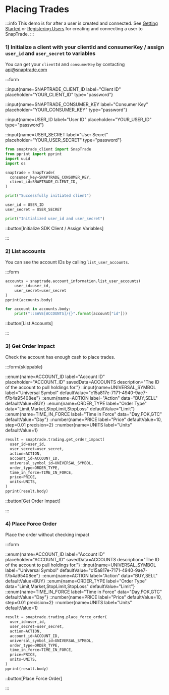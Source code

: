 # Placing Trades

:::info
This demo is for after a user is created and connected. See [Getting Started](/snaptrade/snaptrade-demos/getting-started) or
[Registering Users](/snaptrade/snaptrade-demos/registering-users) for creating and connecting a user to SnapTrade.
:::

### 1) Initialize a client with your clientId and consumerKey / assign `user_id` and `user_secret` to variables

You can get your `clientId` and `consumerKey` by contacting [api@snaptrade.com](mailto:api@snaptrade.com)

:::form

::input{name=SNAPTRADE_CLIENT_ID label="Client ID" placeholder="YOUR_CLIENT_ID" type="password"}

::input{name=SNAPTRADE_CONSUMER_KEY label="Consumer Key" placeholder="YOUR_CONSUMER_KEY" type="password"}

::input{name=USER_ID label="User ID" placeholder="YOUR_USER_ID" type="password"}

::input{name=USER_SECRET label="User Secret" placeholder="YOUR_USER_SECRET" type="password"}

```python
from snaptrade_client import SnapTrade
from pprint import pprint
import uuid
import os

snaptrade = SnapTrade(
  consumer_key=SNAPTRADE_CONSUMER_KEY,
  client_id=SNAPTRADE_CLIENT_ID,
)

print("Successfully initiated client")

user_id = USER_ID
user_secret = USER_SECRET

print("Initialized user_id and user_secret")
```

::button[Initialize SDK Client / Assign Variables]

:::

### 2) List accounts

You can see the account IDs by calling `list_user_accounts`.

:::form

```python
accounts = snaptrade.account_information.list_user_accounts(
    user_id=user_id,
    user_secret=user_secret
)
pprint(accounts.body)

for account in accounts.body:
    print("::SAVE[ACCOUNTS]/{}".format(account["id"]))
```

::button[List Accounts]

:::

### 3) Get Order Impact

Check the account has enough cash to place trades.

:::form{skippable}

::enum{name=ACCOUNT_ID label="Account ID" placeholder="ACCOUNT_ID" savedData=ACCOUNTS description="The ID of the account to pull holdings for."}
::input{name=UNIVERSAL_SYMBOL label="Universal Symbol" defaultValue="c15a817e-7171-4940-9ae7-f7b4a95408ee"}
::enum{name=ACTION label="Action" data="BUY,SELL" defaultValue=BUY}
::enum{name=ORDER_TYPE label="Order Type" data="Limit,Market,StopLimit,StopLoss" defaultValue="Limit"}
::enum{name=TIME_IN_FORCE label="Time in Force" data="Day,FOK,GTC" defaultValue="Day"}
::number{name=PRICE label="Price" defaultValue=10, step=0.01 precision=2}
::number{name=UNITS label="Units" defaultValue=1}

```python
result = snaptrade.trading.get_order_impact(
  user_id=user_id,
  user_secret=user_secret,
  action=ACTION,
  account_id=ACCOUNT_ID,
  universal_symbol_id=UNIVERSAL_SYMBOL,
  order_type=ORDER_TYPE,
  time_in_force=TIME_IN_FORCE,
  price=PRICE,
  units=UNITS,
)
pprint(result.body)
```

::button[Get Order Impact]

:::

### 4) Place Force Order

Place the order without checking impact

:::form

::enum{name=ACCOUNT_ID label="Account ID" placeholder="ACCOUNT_ID" savedData=ACCOUNTS description="The ID of the account to pull holdings for."}
::input{name=UNIVERSAL_SYMBOL label="Universal Symbol" defaultValue="c15a817e-7171-4940-9ae7-f7b4a95408ee"}
::enum{name=ACTION label="Action" data="BUY,SELL" defaultValue=BUY}
::enum{name=ORDER_TYPE label="Order Type" data="Limit,Market,StopLimit,StopLoss" defaultValue="Limit"}
::enum{name=TIME_IN_FORCE label="Time in Force" data="Day,FOK,GTC" defaultValue="Day"}
::number{name=PRICE label="Price" defaultValue=10, step=0.01 precision=2}
::number{name=UNITS label="Units" defaultValue=1}

```python
result = snaptrade.trading.place_force_order(
  user_id=user_id,
  user_secret=user_secret,
  action=ACTION,
  account_id=ACCOUNT_ID,
  universal_symbol_id=UNIVERSAL_SYMBOL,
  order_type=ORDER_TYPE,
  time_in_force=TIME_IN_FORCE,
  price=PRICE,
  units=UNITS,
)
pprint(result.body)
```

::button[Place Force Order]

:::
